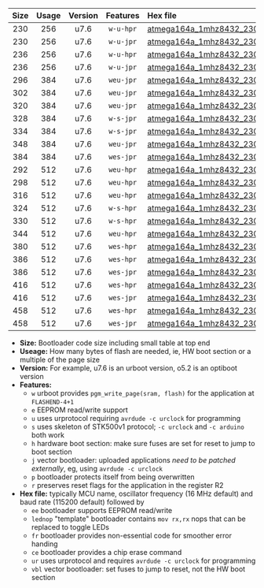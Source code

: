 |Size|Usage|Version|Features|Hex file|
|:-:|:-:|:-:|:-:|:--|
|230|256|u7.6|`w-u-hpr`|[atmega164a_1mhz8432_230400bps_ur.hex](https://raw.githubusercontent.com/stefanrueger/urboot/main//atmega164a_1mhz8432_230400bps_ur.hex)|
|230|256|u7.6|`w-u-jpr`|[atmega164a_1mhz8432_230400bps_ur_vbl.hex](https://raw.githubusercontent.com/stefanrueger/urboot/main//atmega164a_1mhz8432_230400bps_ur_vbl.hex)|
|236|256|u7.6|`w-u-hpr`|[atmega164a_1mhz8432_230400bps_lednop_ur.hex](https://raw.githubusercontent.com/stefanrueger/urboot/main//atmega164a_1mhz8432_230400bps_lednop_ur.hex)|
|236|256|u7.6|`w-u-jpr`|[atmega164a_1mhz8432_230400bps_lednop_ur_vbl.hex](https://raw.githubusercontent.com/stefanrueger/urboot/main//atmega164a_1mhz8432_230400bps_lednop_ur_vbl.hex)|
|296|384|u7.6|`weu-jpr`|[atmega164a_1mhz8432_230400bps_ee_ur_vbl.hex](https://raw.githubusercontent.com/stefanrueger/urboot/main//atmega164a_1mhz8432_230400bps_ee_ur_vbl.hex)|
|302|384|u7.6|`weu-jpr`|[atmega164a_1mhz8432_230400bps_ee_lednop_ur_vbl.hex](https://raw.githubusercontent.com/stefanrueger/urboot/main//atmega164a_1mhz8432_230400bps_ee_lednop_ur_vbl.hex)|
|320|384|u7.6|`weu-jpr`|[atmega164a_1mhz8432_230400bps_ee_lednop_fr_ur_vbl.hex](https://raw.githubusercontent.com/stefanrueger/urboot/main//atmega164a_1mhz8432_230400bps_ee_lednop_fr_ur_vbl.hex)|
|328|384|u7.6|`w-s-jpr`|[atmega164a_1mhz8432_230400bps_vbl.hex](https://raw.githubusercontent.com/stefanrueger/urboot/main//atmega164a_1mhz8432_230400bps_vbl.hex)|
|334|384|u7.6|`w-s-jpr`|[atmega164a_1mhz8432_230400bps_lednop_vbl.hex](https://raw.githubusercontent.com/stefanrueger/urboot/main//atmega164a_1mhz8432_230400bps_lednop_vbl.hex)|
|348|384|u7.6|`weu-jpr`|[atmega164a_1mhz8432_230400bps_ee_lednop_fr_ce_ur_vbl.hex](https://raw.githubusercontent.com/stefanrueger/urboot/main//atmega164a_1mhz8432_230400bps_ee_lednop_fr_ce_ur_vbl.hex)|
|384|384|u7.6|`wes-jpr`|[atmega164a_1mhz8432_230400bps_ee_vbl.hex](https://raw.githubusercontent.com/stefanrueger/urboot/main//atmega164a_1mhz8432_230400bps_ee_vbl.hex)|
|292|512|u7.6|`weu-hpr`|[atmega164a_1mhz8432_230400bps_ee_ur.hex](https://raw.githubusercontent.com/stefanrueger/urboot/main//atmega164a_1mhz8432_230400bps_ee_ur.hex)|
|298|512|u7.6|`weu-hpr`|[atmega164a_1mhz8432_230400bps_ee_lednop_ur.hex](https://raw.githubusercontent.com/stefanrueger/urboot/main//atmega164a_1mhz8432_230400bps_ee_lednop_ur.hex)|
|316|512|u7.6|`weu-hpr`|[atmega164a_1mhz8432_230400bps_ee_lednop_fr_ur.hex](https://raw.githubusercontent.com/stefanrueger/urboot/main//atmega164a_1mhz8432_230400bps_ee_lednop_fr_ur.hex)|
|324|512|u7.6|`w-s-hpr`|[atmega164a_1mhz8432_230400bps.hex](https://raw.githubusercontent.com/stefanrueger/urboot/main//atmega164a_1mhz8432_230400bps.hex)|
|330|512|u7.6|`w-s-hpr`|[atmega164a_1mhz8432_230400bps_lednop.hex](https://raw.githubusercontent.com/stefanrueger/urboot/main//atmega164a_1mhz8432_230400bps_lednop.hex)|
|344|512|u7.6|`weu-hpr`|[atmega164a_1mhz8432_230400bps_ee_lednop_fr_ce_ur.hex](https://raw.githubusercontent.com/stefanrueger/urboot/main//atmega164a_1mhz8432_230400bps_ee_lednop_fr_ce_ur.hex)|
|380|512|u7.6|`wes-hpr`|[atmega164a_1mhz8432_230400bps_ee.hex](https://raw.githubusercontent.com/stefanrueger/urboot/main//atmega164a_1mhz8432_230400bps_ee.hex)|
|386|512|u7.6|`wes-hpr`|[atmega164a_1mhz8432_230400bps_ee_lednop.hex](https://raw.githubusercontent.com/stefanrueger/urboot/main//atmega164a_1mhz8432_230400bps_ee_lednop.hex)|
|386|512|u7.6|`wes-jpr`|[atmega164a_1mhz8432_230400bps_ee_lednop_vbl.hex](https://raw.githubusercontent.com/stefanrueger/urboot/main//atmega164a_1mhz8432_230400bps_ee_lednop_vbl.hex)|
|416|512|u7.6|`wes-hpr`|[atmega164a_1mhz8432_230400bps_ee_lednop_fr.hex](https://raw.githubusercontent.com/stefanrueger/urboot/main//atmega164a_1mhz8432_230400bps_ee_lednop_fr.hex)|
|416|512|u7.6|`wes-jpr`|[atmega164a_1mhz8432_230400bps_ee_lednop_fr_vbl.hex](https://raw.githubusercontent.com/stefanrueger/urboot/main//atmega164a_1mhz8432_230400bps_ee_lednop_fr_vbl.hex)|
|458|512|u7.6|`wes-hpr`|[atmega164a_1mhz8432_230400bps_ee_lednop_fr_ce.hex](https://raw.githubusercontent.com/stefanrueger/urboot/main//atmega164a_1mhz8432_230400bps_ee_lednop_fr_ce.hex)|
|458|512|u7.6|`wes-jpr`|[atmega164a_1mhz8432_230400bps_ee_lednop_fr_ce_vbl.hex](https://raw.githubusercontent.com/stefanrueger/urboot/main//atmega164a_1mhz8432_230400bps_ee_lednop_fr_ce_vbl.hex)|

- **Size:** Bootloader code size including small table at top end
- **Useage:** How many bytes of flash are needed, ie, HW boot section or a multiple of the page size
- **Version:** For example, u7.6 is an urboot version, o5.2 is an optiboot version
- **Features:**
  + `w` urboot provides `pgm_write_page(sram, flash)` for the application at `FLASHEND-4+1`
  + `e` EEPROM read/write support
  + `u` uses urprotocol requiring `avrdude -c urclock` for programming
  + `s` uses skeleton of STK500v1 protocol; `-c urclock` and `-c arduino` both work
  + `h` hardware boot section: make sure fuses are set for reset to jump to boot section
  + `j` vector bootloader: uploaded applications *need to be patched externally*, eg, using `avrdude -c urclock`
  + `p` bootloader protects itself from being overwritten
  + `r` preserves reset flags for the application in the register R2
- **Hex file:** typically MCU name, oscillator frequency (16 MHz default) and baud rate (115200 default) followed by
  + `ee` bootloader supports EEPROM read/write
  + `lednop` "template" bootloader contains `mov rx,rx` nops that can be replaced to toggle LEDs
  + `fr` bootloader provides non-essential code for smoother error handing
  + `ce` bootloader provides a chip erase command
  + `ur` uses urprotocol and requires `avrdude -c urclock` for programming
  + `vbl` vector bootloader: set fuses to jump to reset, not the HW boot section
